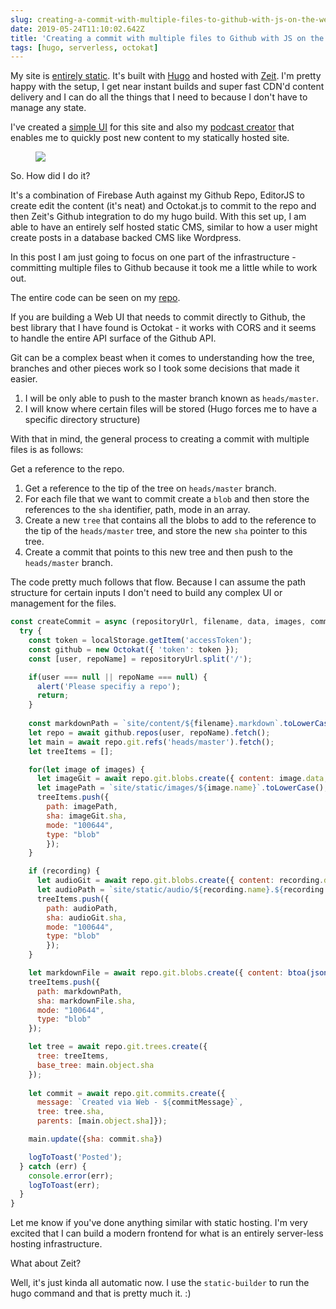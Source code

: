 ```yaml
---
slug: creating-a-commit-with-multiple-files-to-github-with-js-on-the-web
date: 2019-05-24T11:10:02.642Z
title: 'Creating a commit with multiple files to Github with JS on the web'
tags: [hugo, serverless, octokat]
---
```

My site is [entirely static](https://github.com/PaulKinlan/paul.kinlan.me). It's built with [Hugo](https://gohugo.io) and hosted with [Zeit](https://zeit.co). I'm pretty happy with the setup, I get near instant builds and super fast CDN'd content delivery and I can do all the things that I need to because I don't have to manage any state.

I've created a [simple UI](https://github.com/PaulKinlan/paul.kinlan.me/tree/main/static/share/image) for this site and also my [podcast creator](https://github.com/PaulKinlan/podcastinabox-editor) that enables me to quickly post new content to my statically hosted site.

<figure><img src="/images/2019-05-24-creating-a-commit-with-multiple-files-to-github-with-js-on-the-web-0.jpeg"></figure>

So. How did I do it?

It's a combination of Firebase Auth against my Github Repo, EditorJS to create edit the content (it's neat) and Octokat.js to commit to the repo and then Zeit's Github integration to do my hugo build. With this set up, I am able to have an entirely self hosted static CMS, similar to how a user might create posts in a database backed CMS like Wordpress.

In this post I am just going to focus on one part of the infrastructure - committing multiple files to Github because it took me a little while to work out.

The entire code can be seen on my [repo](https://github.com/PaulKinlan/podcastinabox-editor/blob/master/record/javascripts/main.mjs#L90).

If you are building a Web UI that needs to commit directly to Github, the best library that I have found is Octokat - it works with CORS and it seems to handle the entire API surface of the Github API.

Git can be a complex beast when it comes to understanding how the tree, branches and other pieces work so I took some decisions that made it easier.

1. I will be only able to push to the master branch known as `heads/master`.
1. I will know where certain files will be stored (Hugo forces me to have a specific directory structure)


With that in mind, the general process to creating a commit with multiple files is as follows:

Get a reference to the repo.

1. Get a reference to the tip of the tree on `heads/master` branch.
1. For each file that we want to commit create a `blob` and then store the references to the `sha` identifier, path, mode in an array.
1. Create a new `tree` that contains all the blobs to add to the reference to the tip of the `heads/master` tree, and store the new `sha` pointer to this tree.
1. Create a commit that points to this new tree and then push to the `heads/master` branch.

The code pretty much follows that flow. Because I can assume the path structure for certain inputs I don't need to build any complex UI or management for the files.

```JavaScript
const createCommit = async (repositoryUrl, filename, data, images, commitMessage, recording) => {
  try {
    const token = localStorage.getItem('accessToken');
    const github = new Octokat({ 'token': token });
    const [user, repoName] = repositoryUrl.split('/');

    if(user === null || repoName === null) {
      alert('Please specifiy a repo');
      return;
    }
    
    const markdownPath = `site/content/${filename}.markdown`.toLowerCase();
    let repo = await github.repos(user, repoName).fetch();
    let main = await repo.git.refs('heads/master').fetch();
    let treeItems = [];

    for(let image of images) {
      let imageGit = await repo.git.blobs.create({ content: image.data, encoding: 'base64' });
      let imagePath = `site/static/images/${image.name}`.toLowerCase();
      treeItems.push({
        path: imagePath,
        sha: imageGit.sha,
        mode: "100644",
        type: "blob"
        });
    }

    if (recording) {
      let audioGit = await repo.git.blobs.create({ content: recording.data, encoding: 'base64' });
      let audioPath = `site/static/audio/${recording.name}.${recording.extension}`.toLowerCase();
      treeItems.push({
        path: audioPath,
        sha: audioGit.sha,
        mode: "100644",
        type: "blob"
        });
    }

    let markdownFile = await repo.git.blobs.create({ content: btoa(jsonEncode(data)), encoding: 'base64' });
    treeItems.push({
      path: markdownPath,
      sha: markdownFile.sha,
      mode: "100644",
      type: "blob"
    });

    let tree = await repo.git.trees.create({
      tree: treeItems,
      base_tree: main.object.sha
    });
  
    let commit = await repo.git.commits.create({
      message: `Created via Web - ${commitMessage}`,
      tree: tree.sha,
      parents: [main.object.sha]});

    main.update({sha: commit.sha})

    logToToast('Posted');
  } catch (err) {
    console.error(err);
    logToToast(err);
  }
}
```

Let me know if you've done anything similar with static hosting. I'm very excited that I can build a modern frontend for what is an entirely server-less hosting infrastructure.

What about Zeit?

Well, it's just kinda all automatic now. I use the `static-builder` to run the hugo command and that is pretty much it. :)